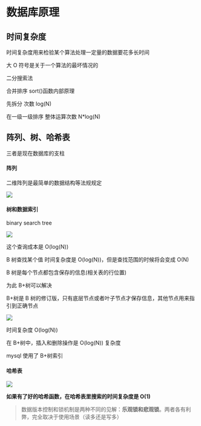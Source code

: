 # 数据库原理

## 时间复杂度

时间复杂度用来检验某个算法处理一定量的数据要花多长时间

大 O 符号是关于一个算法的最坏情况的

二分搜索法

合并排序 sort()函数内部原理

先拆分 次数 log(N)

在一级一级排序 整体运算次数 N\*log(N)

## 阵列、树、哈希表

三者是现在数据库的支柱

#### 阵列

二维阵列是最简单的数据结构等法规规定

![](http://ww2.sinaimg.cn/large/7cc829d3jw1f3drdpqm1oj20cl0apdhp.jpg)

#### 树和数据索引

binary search tree

![](http://jbcdn2.b0.upaiyun.com/2016/05/432222c9e8cd2d665083915430ae1a2e.png)

这个查询成本是 O(log(N))

B 树查找某个值 时间复杂度是 O(log(N))，但是查找范围的时候将会变成 O(N)

B 树是每个节点都包含保存的信息(相关表的行位置)

为此 B+树可以解决

B+树是 B 树的修订版，只有底层节点或者叶子节点才保存信息，其他节点用来指引到正确节点

![](http://jbcdn2.b0.upaiyun.com/2016/05/15c4b064af9ac7f357404a1b17ff1cae.png)

时间复杂度 O(log(N))

在 B+树中，插入和删除操作是 O(log(N)) 复杂度

mysql 使用了 B+树索引

#### 哈希表

![](http://ww1.sinaimg.cn/large/7cc829d3jw1f3drdsruaqj20hp09075r.jpg)

**如果有了好的哈希函数，在哈希表里搜索的时间复杂度是 O(1)**

> 数据版本控制和锁机制是两种不同的见解：**乐观锁和悲观锁**。两者各有利弊，完全取决于使用场景（读多还是写多）
